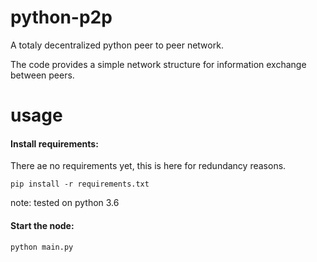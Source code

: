# python-p2p

A totaly decentralized python peer to peer network.

The code provides a simple network structure for information exchange between peers.

# usage
#### Install requirements:
There ae no requirements yet, this is here for redundancy reasons.
```
pip install -r requirements.txt
```
note: tested on python 3.6
#### Start the node:
```
python main.py
```
